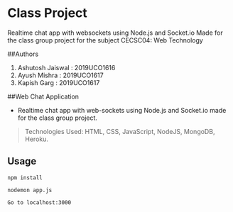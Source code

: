 # Class Project
Realtime chat app with websockets using Node.js and Socket.io
Made for the class group project for the subject CECSC04: Web Technology

##Authors
1. Ashutosh Jaiswal : 2019UCO1616
2. Ayush Mishra : 2019UCO1617
3. Kapish Garg : 2019UCO1617

##Web Chat Application
* Realtime chat app with web-sockets using Node.js and Socket.io made for the class group project.
> Technologies Used: HTML, CSS, JavaScript, NodeJS, MongoDB, Heroku.



## Usage
```
npm install

nodemon app.js

Go to localhost:3000
```
